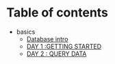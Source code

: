# Table of contents

* basics
  - [Database intro](intro.md)
  - [DAY 1 :GETTING STARTED](basics/day-1.md)
  - [DAY 2 : QUERY DATA](basics/day-2.md)

